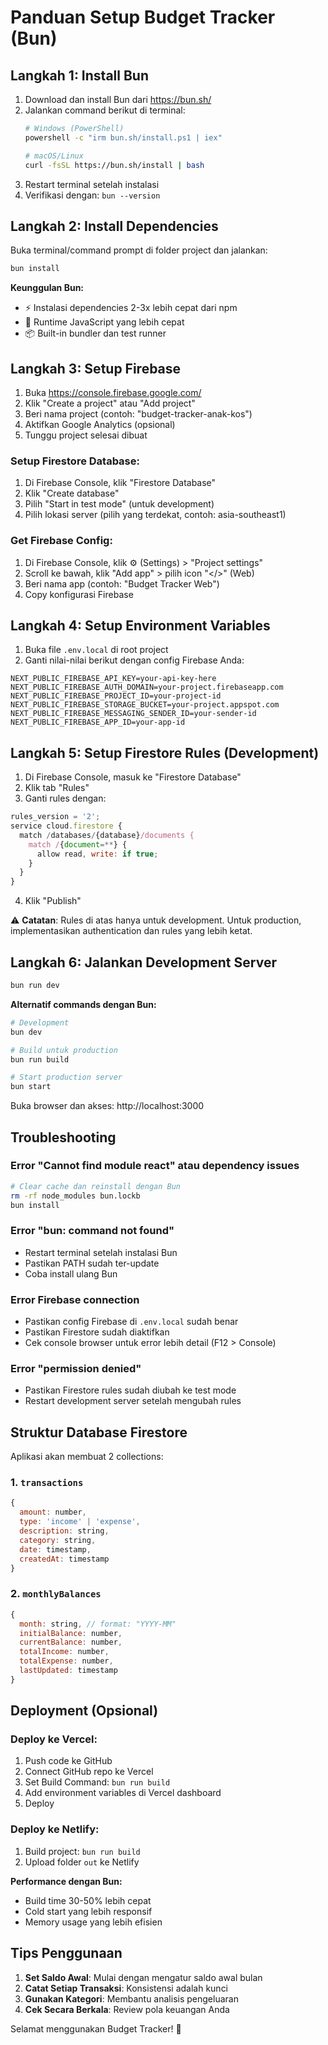# Panduan Setup Budget Tracker (Bun)

## Langkah 1: Install Bun
1. Download dan install Bun dari https://bun.sh/
2. Jalankan command berikut di terminal:
   ```bash
   # Windows (PowerShell)
   powershell -c "irm bun.sh/install.ps1 | iex"
   
   # macOS/Linux
   curl -fsSL https://bun.sh/install | bash
   ```
3. Restart terminal setelah instalasi
4. Verifikasi dengan: `bun --version`

## Langkah 2: Install Dependencies
Buka terminal/command prompt di folder project dan jalankan:
```bash
bun install
```

**Keunggulan Bun:**
- ⚡ Instalasi dependencies 2-3x lebih cepat dari npm
- 🚀 Runtime JavaScript yang lebih cepat
- 📦 Built-in bundler dan test runner

## Langkah 3: Setup Firebase
1. Buka https://console.firebase.google.com/
2. Klik "Create a project" atau "Add project"
3. Beri nama project (contoh: "budget-tracker-anak-kos")
4. Aktifkan Google Analytics (opsional)
5. Tunggu project selesai dibuat

### Setup Firestore Database:
1. Di Firebase Console, klik "Firestore Database"
2. Klik "Create database"
3. Pilih "Start in test mode" (untuk development)
4. Pilih lokasi server (pilih yang terdekat, contoh: asia-southeast1)

### Get Firebase Config:
1. Di Firebase Console, klik ⚙️ (Settings) > "Project settings"
2. Scroll ke bawah, klik "Add app" > pilih icon "</>" (Web)
3. Beri nama app (contoh: "Budget Tracker Web")
4. Copy konfigurasi Firebase

## Langkah 4: Setup Environment Variables
1. Buka file `.env.local` di root project
2. Ganti nilai-nilai berikut dengan config Firebase Anda:

```env
NEXT_PUBLIC_FIREBASE_API_KEY=your-api-key-here
NEXT_PUBLIC_FIREBASE_AUTH_DOMAIN=your-project.firebaseapp.com
NEXT_PUBLIC_FIREBASE_PROJECT_ID=your-project-id
NEXT_PUBLIC_FIREBASE_STORAGE_BUCKET=your-project.appspot.com
NEXT_PUBLIC_FIREBASE_MESSAGING_SENDER_ID=your-sender-id
NEXT_PUBLIC_FIREBASE_APP_ID=your-app-id
```

## Langkah 5: Setup Firestore Rules (Development)
1. Di Firebase Console, masuk ke "Firestore Database"
2. Klik tab "Rules"
3. Ganti rules dengan:

```javascript
rules_version = '2';
service cloud.firestore {
  match /databases/{database}/documents {
    match /{document=**} {
      allow read, write: if true;
    }
  }
}
```

4. Klik "Publish"

⚠️ **Catatan**: Rules di atas hanya untuk development. Untuk production, implementasikan authentication dan rules yang lebih ketat.

## Langkah 6: Jalankan Development Server
```bash
bun run dev
```

**Alternatif commands dengan Bun:**
```bash
# Development
bun dev

# Build untuk production
bun run build

# Start production server
bun start
```

Buka browser dan akses: http://localhost:3000

## Troubleshooting

### Error "Cannot find module react" atau dependency issues
```bash
# Clear cache dan reinstall dengan Bun
rm -rf node_modules bun.lockb
bun install
```

### Error "bun: command not found"
- Restart terminal setelah instalasi Bun
- Pastikan PATH sudah ter-update
- Coba install ulang Bun

### Error Firebase connection
- Pastikan config Firebase di `.env.local` sudah benar
- Pastikan Firestore sudah diaktifkan
- Cek console browser untuk error lebih detail (F12 > Console)

### Error "permission denied"
- Pastikan Firestore rules sudah diubah ke test mode
- Restart development server setelah mengubah rules

## Struktur Database Firestore

Aplikasi akan membuat 2 collections:

### 1. `transactions`
```javascript
{
  amount: number,
  type: 'income' | 'expense',
  description: string,
  category: string,
  date: timestamp,
  createdAt: timestamp
}
```

### 2. `monthlyBalances`
```javascript
{
  month: string, // format: "YYYY-MM"
  initialBalance: number,
  currentBalance: number,
  totalIncome: number,
  totalExpense: number,
  lastUpdated: timestamp
}
```

## Deployment (Opsional)

### Deploy ke Vercel:
1. Push code ke GitHub
2. Connect GitHub repo ke Vercel
3. Set Build Command: `bun run build`
4. Add environment variables di Vercel dashboard
5. Deploy

### Deploy ke Netlify:
1. Build project: `bun run build`
2. Upload folder `out` ke Netlify

**Performance dengan Bun:**
- Build time 30-50% lebih cepat
- Cold start yang lebih responsif
- Memory usage yang lebih efisien

## Tips Penggunaan
1. **Set Saldo Awal**: Mulai dengan mengatur saldo awal bulan
2. **Catat Setiap Transaksi**: Konsistensi adalah kunci
3. **Gunakan Kategori**: Membantu analisis pengeluaran
4. **Cek Secara Berkala**: Review pola keuangan Anda

Selamat menggunakan Budget Tracker! 🎉